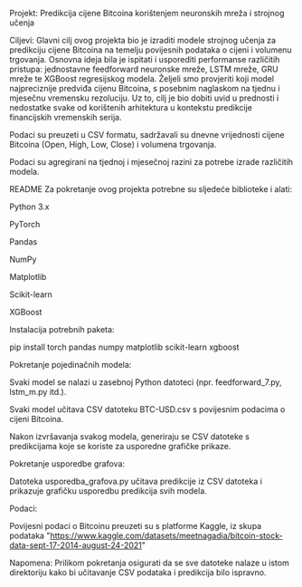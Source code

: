 Projekt: Predikcija cijene Bitcoina korištenjem neuronskih mreža i strojnog učenja

Ciljevi:
Glavni cilj ovog projekta bio je izraditi modele strojnog učenja za predikciju cijene Bitcoina na temelju povijesnih podataka o cijeni i volumenu trgovanja. Osnovna ideja bila je ispitati i usporediti performanse različitih pristupa: jednostavne feedforward neuronske mreže, LSTM mreže, GRU mreže te XGBoost regresijskog modela. Željeli smo provjeriti koji model najpreciznije predviđa cijenu Bitcoina, s posebnim naglaskom na tjednu i mjesečnu vremensku rezoluciju. Uz to, cilj je bio dobiti uvid u prednosti i nedostatke svake od korištenih arhitektura u kontekstu predikcije financijskih vremenskih serija.

Podaci su preuzeti u CSV formatu, sadržavali su dnevne vrijednosti cijene Bitcoina (Open, High, Low, Close) i volumena trgovanja.

Podaci su agregirani na tjednoj i mjesečnoj razini za potrebe izrade različitih modela.

README
Za pokretanje ovog projekta potrebne su sljedeće biblioteke i alati:

Python 3.x

PyTorch

Pandas

NumPy

Matplotlib

Scikit-learn

XGBoost

Instalacija potrebnih paketa:

pip install torch pandas numpy matplotlib scikit-learn xgboost

Pokretanje pojedinačnih modela:

Svaki model se nalazi u zasebnoj Python datoteci (npr. feedforward_7.py, lstm_m.py itd.).

Svaki model učitava CSV datoteku BTC-USD.csv s povijesnim podacima o cijeni Bitcoina.

Nakon izvršavanja svakog modela, generiraju se CSV datoteke s predikcijama koje se koriste za usporedne grafičke prikaze.

Pokretanje usporedbe grafova:

Datoteka usporedba_grafova.py učitava predikcije iz CSV datoteka i prikazuje grafičku usporedbu predikcija svih modela.

Podaci:

Povijesni podaci o Bitcoinu preuzeti su s platforme Kaggle, iz skupa podataka "https://www.kaggle.com/datasets/meetnagadia/bitcoin-stock-data-sept-17-2014-august-24-2021"

Napomena: Prilikom pokretanja osigurati da se sve datoteke nalaze u istom direktoriju kako bi učitavanje CSV podataka i predikcija bilo ispravno.

